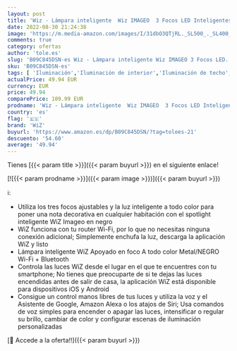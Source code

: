 ```yaml
---
layout: post
title: 'Wiz - Lámpara inteligente  Wiz IMAGEO  3 Focos LED Inteligentes  Luz Blanca y de Colores  Compatible con Alexa y Google Home  Color Negro'
date: 2022-08-30 21:24:38
image: 'https://m.media-amazon.com/images/I/31dbO3QTjRL._SL500_._SL400_.jpg'
comments: true
category: ofertas
author: 'tole.es'
slug: 'B09C845DSN-es Wiz - Lámpara inteligente Wiz IMAGEO 3 Focos LED...'
sku: 'B09C845DSN-es'
tags: [ 'Iluminación','Iluminación de interior','Iluminación de techo','Iluminación de techo de interior','alexa','google','home','wiz','🇪🇸', ]
actualPrice: 49.94 EUR
currency: EUR
price: 49.94
comparePrice: 109.99 EUR
prodname: 'Wiz - Lámpara inteligente  Wiz IMAGEO  3 Focos LED Inteligentes  Luz Blanca y de Colores  Compatible con Alexa y Google Home  Color Negro'
country: 'es'
flag: '🇪🇸'
brand: 'WiZ'
buyurl: 'https://www.amazon.es/dp/B09C845DSN/?tag=tolees-21'
descuento: '54.60'
average: '49.94'
---
```


Tienes [{{< param title >}}]({{< param buyurl >}}) en el siguiente enlace!

[![{{< param prodname >}}]({{< param image >}})]({{< param buyurl >}})

ℹ️:

- Utiliza los tres focos ajustables y la luz inteligente a todo color para poner una nota decorativa en cualquier habitación con el spotlight inteligente WiZ Imageo en negro
- WiZ funciona con tu router Wi-Fi, por lo que no necesitas ninguna conexión adicional; Simplemente enchufa la luz, descarga la aplicación WiZ y listo
- Lámpara inteligente WiZ Apoyado en foco A todo color Metal/NEGRO Wi-Fi + Bluetooth
- Controla las luces WiZ desde el lugar en el que te encuentres con tu smartphone; No tienes que preocuparte de si te dejas las luces encendidas antes de salir de casa, la aplicación WiZ está disponible para dispositivos iOS y Android
- Consigue un control manos libres de tus luces y utiliza la voz y el Asistente de Google, Amazon Alexa o los atajos de Siri; Usa comandos de voz simples para encender o apagar las luces, intensificar o regular su brillo, cambiar de color y configurar escenas de iluminación personalizadas

[🛒 Accede a la oferta!!]({{< param buyurl >}})
